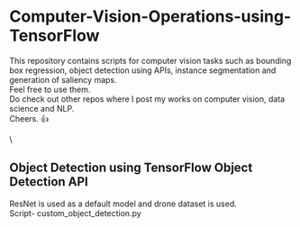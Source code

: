 # Computer-Vision-Operations-using-TensorFlow
This repository contains scripts for computer vision tasks such as bounding box regression, object detection using APIs, instance segmentation and generation of saliency maps.\
Feel free to use them.\
Do check out other repos where I post my works on computer vision, data science and NLP.\
Cheers. :thumbsup:

\
## Object Detection using TensorFlow Object Detection API
ResNet is used as a default model and drone dataset is used.\
Script- custom_object_detection.py
